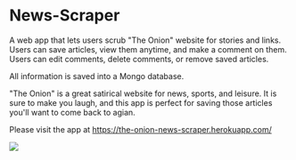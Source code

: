 # News-Scraper

A web app that lets users scrub "The Onion" website for stories and links.  Users can save articles, view them anytime, and make a comment on them.  Users can edit comments, delete comments, or remove saved articles.

All information is saved into a Mongo database.

"The Onion" is a great satirical website for news, sports, and leisure.  It is sure to make you laugh, and this app is perfect for saving those articles you'll want to come back to agian.

Please visit the app at https://the-onion-news-scraper.herokuapp.com/

![](public/readme.gif)